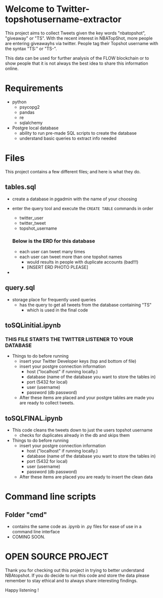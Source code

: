 # Welcome to Twitter-topshotusername-extractor

This project aims to collect Tweets given the key words "nbatopshot", "giveaway" or "TS". With the recent interest in NBATopShot, more people are entering giveawayhs via twitter. People tag their Topshot username with the syntax "TS:" or "TS-".

This data can be used for further analysis of the FLOW blockchain or to show people that it is not always the best idea to share this information online.


# Requirements

- python
	- psycopg2
	- pandas
	- re
	- sqlalchemy
- Postgre local database
	- ability to run pre-made SQL scripts to create the database
	- understand basic queries to extract info needed

# Files

This project contains a few different files; and here is what they do.

## tables.sql
- create a database in pgadmin with the name of your choosing
- enter the query tool and execute the `CREATE TABLE` commands in order
	- twitter_user
	- twitter_tweet
	- topshot_username
	### Below is the ERD for this database
	 - each user can tweet many times
	 - each user can tweet more than one topshot names
		 - would results in people with duplicate accounts (bad!!!)
		 - [INSERT ERD PHOTO PLEASE]

- 

## query.sql

- storage place for frequently used queries
	- has the query to get all tweets from the database containing "TS"
		- which is used in the final code

## toSQLinitial.ipynb

### THIS FILE STARTS THE TWITTER LISTENER TO YOUR DATABASE
- Things to do before running
	- insert your Twitter Developer keys (top and bottom of file)
	- insert your postgre connection information
		- host ("localhost" if running locally.)
		- database (name of the database you want to store the tables in)
		- port (5432 for local)
		- user (username)
		- password (db password)
	- After these items are placed and your postgre tables are made you are ready to collect tweets.

## toSQLFINAL.ipynb
- This code cleans the tweets down to just the users topshot username
	- checks for duplicates already in the db and skips them
- Things to do before running
	-  insert your postgre connection information
		- host ("localhost" if running locally.)
		- database (name of the database you want to store the tables in)
		- port (5432 for local)
		- user (username)
		- password (db password)
	- After these items are placed you are ready to insert the clean data


# Command line scripts

## Folder "cmd"
- contains the same code as .ipynb in .py files for ease of use in a command line interface
- COMING SOON.



# OPEN SOURCE PROJECT

Thank you for checking out this project in trying to better understand NBAtopshot. If you do decide to run this code and store the data please remember to stay ethical and to always share interesting findings.

Happy listening !
